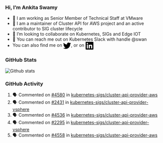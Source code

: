 ### Hi, I’m Ankita Swamy

- 💼 I am working as Senior Member of Technical Staff at VMware
- 👀 I am a maintainer of Cluster API for AWS project and an active contributor to SIG cluster lifecycle
- 💞️ I’m looking to collaborate on Kubernetes, SIGs and Edge IOT
- 💬 You can reach me out on Kubernetes Slack with handle @swan
- You can also find me on <a href="https://twitter.com/SwamyAnkita" target="blank"><img align="center" src="https://raw.githubusercontent.com/Ankitasw/Ankitasw/master/svg/twitter.svg" alt="Ankitasw" height="25" width="25" color="#1DA1f2" /></a>, or on <a href="https://www.linkedin.com/in/Ankitaswamy/" target="blank"><img align="center" src="https://raw.githubusercontent.com/Ankitasw/Ankitasw/master/svg/linkedin.svg" alt="Ankitasw" height="25" width="25" /></a>

### GitHub Stats
![Github stats](https://github-readme-stats.vercel.app/api?username=Ankitasw&count_private=true&show_icons=true&theme=tokyonight)

### GitHub Activity 
<!--START_SECTION:activity-->
1. 🗣 Commented on [#4580](https://github.com/kubernetes-sigs/cluster-api-provider-aws/pull/4580#issuecomment-1766258510) in [kubernetes-sigs/cluster-api-provider-aws](https://github.com/kubernetes-sigs/cluster-api-provider-aws)
2. 🗣 Commented on [#2431](https://github.com/kubernetes-sigs/cluster-api-provider-vsphere/pull/2431#issuecomment-1765673348) in [kubernetes-sigs/cluster-api-provider-vsphere](https://github.com/kubernetes-sigs/cluster-api-provider-vsphere)
3. 🗣 Commented on [#4536](https://github.com/kubernetes-sigs/cluster-api-provider-aws/pull/4536#issuecomment-1764813277) in [kubernetes-sigs/cluster-api-provider-aws](https://github.com/kubernetes-sigs/cluster-api-provider-aws)
4. 🗣 Commented on [#2295](https://github.com/kubernetes-sigs/cluster-api-provider-vsphere/issues/2295#issuecomment-1761216653) in [kubernetes-sigs/cluster-api-provider-vsphere](https://github.com/kubernetes-sigs/cluster-api-provider-vsphere)
5. 🗣 Commented on [#4558](https://github.com/kubernetes-sigs/cluster-api-provider-aws/pull/4558#issuecomment-1760900097) in [kubernetes-sigs/cluster-api-provider-aws](https://github.com/kubernetes-sigs/cluster-api-provider-aws)
<!--END_SECTION:activity-->
